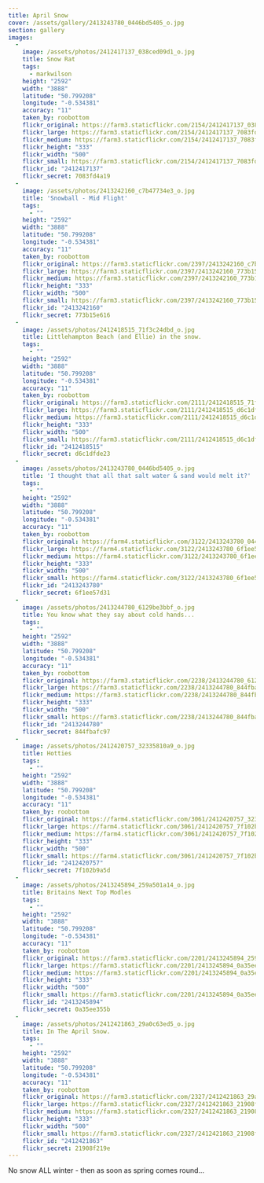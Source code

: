 ```yaml
---
title: April Snow
cover: /assets/gallery/2413243780_0446bd5405_o.jpg
section: gallery
images:
  - 
    image: /assets/photos/2412417137_038ced09d1_o.jpg
    title: Snow Rat
    tags:
      - markwilson
    height: "2592"
    width: "3888"
    latitude: "50.799208"
    longitude: "-0.534381"
    accuracy: "11"
    taken_by: roobottom
    flickr_original: https://farm3.staticflickr.com/2154/2412417137_038ced09d1_o.jpg
    flickr_large: https://farm3.staticflickr.com/2154/2412417137_7083fd4a19_b.jpg
    flickr_medium: https://farm3.staticflickr.com/2154/2412417137_7083fd4a19.jpg
    flickr_height: "333"
    flickr_width: "500"
    flickr_small: https://farm3.staticflickr.com/2154/2412417137_7083fd4a19_m.jpg
    flickr_id: "2412417137"
    flickr_secret: 7083fd4a19
  - 
    image: /assets/photos/2413242160_c7b47734e3_o.jpg
    title: 'Snowball - Mid Flight'
    tags:
      - ""
    height: "2592"
    width: "3888"
    latitude: "50.799208"
    longitude: "-0.534381"
    accuracy: "11"
    taken_by: roobottom
    flickr_original: https://farm3.staticflickr.com/2397/2413242160_c7b47734e3_o.jpg
    flickr_large: https://farm3.staticflickr.com/2397/2413242160_773b15e616_b.jpg
    flickr_medium: https://farm3.staticflickr.com/2397/2413242160_773b15e616.jpg
    flickr_height: "333"
    flickr_width: "500"
    flickr_small: https://farm3.staticflickr.com/2397/2413242160_773b15e616_m.jpg
    flickr_id: "2413242160"
    flickr_secret: 773b15e616
  - 
    image: /assets/photos/2412418515_71f3c24dbd_o.jpg
    title: Littlehampton Beach (and Ellie) in the snow.
    tags:
      - ""
    height: "2592"
    width: "3888"
    latitude: "50.799208"
    longitude: "-0.534381"
    accuracy: "11"
    taken_by: roobottom
    flickr_original: https://farm3.staticflickr.com/2111/2412418515_71f3c24dbd_o.jpg
    flickr_large: https://farm3.staticflickr.com/2111/2412418515_d6c1dfde23_b.jpg
    flickr_medium: https://farm3.staticflickr.com/2111/2412418515_d6c1dfde23.jpg
    flickr_height: "333"
    flickr_width: "500"
    flickr_small: https://farm3.staticflickr.com/2111/2412418515_d6c1dfde23_m.jpg
    flickr_id: "2412418515"
    flickr_secret: d6c1dfde23
  - 
    image: /assets/photos/2413243780_0446bd5405_o.jpg
    title: 'I thought that all that salt water & sand would melt it?'
    tags:
      - ""
    height: "2592"
    width: "3888"
    latitude: "50.799208"
    longitude: "-0.534381"
    accuracy: "11"
    taken_by: roobottom
    flickr_original: https://farm4.staticflickr.com/3122/2413243780_0446bd5405_o.jpg
    flickr_large: https://farm4.staticflickr.com/3122/2413243780_6f1ee57d31_b.jpg
    flickr_medium: https://farm4.staticflickr.com/3122/2413243780_6f1ee57d31.jpg
    flickr_height: "333"
    flickr_width: "500"
    flickr_small: https://farm4.staticflickr.com/3122/2413243780_6f1ee57d31_m.jpg
    flickr_id: "2413243780"
    flickr_secret: 6f1ee57d31
  - 
    image: /assets/photos/2413244780_6129be3bbf_o.jpg
    title: You know what they say about cold hands...
    tags:
      - ""
    height: "2592"
    width: "3888"
    latitude: "50.799208"
    longitude: "-0.534381"
    accuracy: "11"
    taken_by: roobottom
    flickr_original: https://farm3.staticflickr.com/2238/2413244780_6129be3bbf_o.jpg
    flickr_large: https://farm3.staticflickr.com/2238/2413244780_844fbafc97_b.jpg
    flickr_medium: https://farm3.staticflickr.com/2238/2413244780_844fbafc97.jpg
    flickr_height: "333"
    flickr_width: "500"
    flickr_small: https://farm3.staticflickr.com/2238/2413244780_844fbafc97_m.jpg
    flickr_id: "2413244780"
    flickr_secret: 844fbafc97
  - 
    image: /assets/photos/2412420757_32335810a9_o.jpg
    title: Hotties
    tags:
      - ""
    height: "2592"
    width: "3888"
    latitude: "50.799208"
    longitude: "-0.534381"
    accuracy: "11"
    taken_by: roobottom
    flickr_original: https://farm4.staticflickr.com/3061/2412420757_32335810a9_o.jpg
    flickr_large: https://farm4.staticflickr.com/3061/2412420757_7f102b9a5d_b.jpg
    flickr_medium: https://farm4.staticflickr.com/3061/2412420757_7f102b9a5d.jpg
    flickr_height: "333"
    flickr_width: "500"
    flickr_small: https://farm4.staticflickr.com/3061/2412420757_7f102b9a5d_m.jpg
    flickr_id: "2412420757"
    flickr_secret: 7f102b9a5d
  - 
    image: /assets/photos/2413245894_259a501a14_o.jpg
    title: Britains Next Top Modles
    tags:
      - ""
    height: "2592"
    width: "3888"
    latitude: "50.799208"
    longitude: "-0.534381"
    accuracy: "11"
    taken_by: roobottom
    flickr_original: https://farm3.staticflickr.com/2201/2413245894_259a501a14_o.jpg
    flickr_large: https://farm3.staticflickr.com/2201/2413245894_0a35ee355b_b.jpg
    flickr_medium: https://farm3.staticflickr.com/2201/2413245894_0a35ee355b.jpg
    flickr_height: "333"
    flickr_width: "500"
    flickr_small: https://farm3.staticflickr.com/2201/2413245894_0a35ee355b_m.jpg
    flickr_id: "2413245894"
    flickr_secret: 0a35ee355b
  - 
    image: /assets/photos/2412421863_29a0c63ed5_o.jpg
    title: In The April Snow.
    tags:
      - ""
    height: "2592"
    width: "3888"
    latitude: "50.799208"
    longitude: "-0.534381"
    accuracy: "11"
    taken_by: roobottom
    flickr_original: https://farm3.staticflickr.com/2327/2412421863_29a0c63ed5_o.jpg
    flickr_large: https://farm3.staticflickr.com/2327/2412421863_21908f219e_b.jpg
    flickr_medium: https://farm3.staticflickr.com/2327/2412421863_21908f219e.jpg
    flickr_height: "333"
    flickr_width: "500"
    flickr_small: https://farm3.staticflickr.com/2327/2412421863_21908f219e_m.jpg
    flickr_id: "2412421863"
    flickr_secret: 21908f219e
---
```

No snow ALL winter - then as soon as spring comes round...